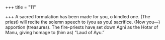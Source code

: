 +++
title = "11"

+++
A sacred formulation has been made for you, o kindled one. (The  priest) will recite the solemn speech to (you as you) sacrifice. (Now
you—) apportion (treasures).
The fire-priests have set down Agni as the Hotar of Manu, giving
homage to (him as) “Laud of Āyu.”